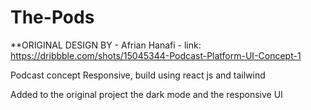 # The-Pods

**ORIGINAL DESIGN BY - Afrian Hanafi  - link: https://dribbble.com/shots/15045344-Podcast-Platform-UI-Concept-1

Podcast concept
Responsive, build using react js and tailwind

Added to the original project the dark mode and the responsive UI
